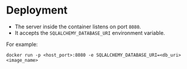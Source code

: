 # Deployment

* The server inside the container listens on port `8080`.
* It accepts the `SQLALCHEMY_DATABASE_URI` environment variable.

For example:

```shell script
docker run -p <host_port>:8080 -e SQLALCHEMY_DATABASE_URI=<db_uri> <image_name>
```
